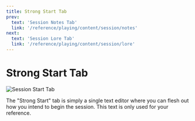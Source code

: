 ```yaml
---
title: Strong Start Tab
prev: 
  text: 'Session Notes Tab'
  link: '/reference/playing/content/session/notes'
next: 
  text: 'Session Lore Tab'
  link: '/reference/playing/content/session/lore'
---
```

# Strong Start Tab
![Session Start Tab](/assets/images/session-start-tab.webp)

The "Strong Start" tab is simply a single text editor where you can flesh out how you intend to begin the session.  This text is only used for your reference.

